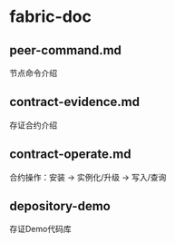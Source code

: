 # fabric-doc

## peer-command.md
节点命令介绍

## contract-evidence.md
存证合约介绍

## contract-operate.md
合约操作：安装 -> 实例化/升级 -> 写入/查询

## depository-demo

存证Demo代码库
